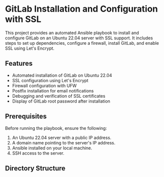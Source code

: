 # GitLab Installation and Configuration with SSL

This project provides an automated Ansible playbook to install and configure GitLab on an Ubuntu 22.04 server with SSL support. It includes steps to set up dependencies, configure a firewall, install GitLab, and enable SSL using Let's Encrypt.

## Features

- Automated installation of GitLab on Ubuntu 22.04
- SSL configuration using Let's Encrypt
- Firewall configuration with UFW
- Postfix installation for email notifications
- Debugging and verification of SSL certificates
- Display of GitLab root password after installation

## Prerequisites

Before running the playbook, ensure the following:

1. An Ubuntu 22.04 server with a public IP address.
2. A domain name pointing to the server's IP address.
3. Ansible installed on your local machine.
4. SSH access to the server.

## Directory Structure
